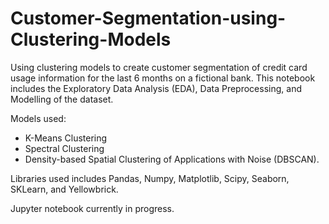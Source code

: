 # Customer-Segmentation-using-Clustering-Models
Using clustering models to create customer segmentation of credit card usage information for the last 6 months on a fictional bank.
This notebook includes the Exploratory Data Analysis (EDA), Data Preprocessing, and Modelling of the dataset.

Models used:
- K-Means Clustering
- Spectral Clustering
- Density-based Spatial Clustering of Applications with Noise (DBSCAN).

Libraries used includes Pandas, Numpy, Matplotlib, Scipy, Seaborn, SKLearn, and Yellowbrick.

Jupyter notebook currently in progress.
